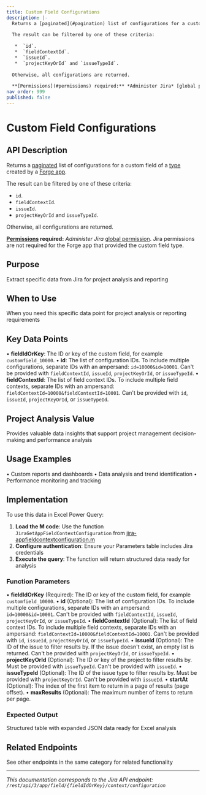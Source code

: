 ```yaml
---
title: Custom Field Configurations
description: |-
  Returns a [paginated](#pagination) list of configurations for a custom field of a [type](https://developer.atlassian.com/platform/forge/manifest-reference/modules/jira-custom-field-type/) created by a [Forge app](https://developer.atlassian.com/platform/forge/).
  
  The result can be filtered by one of these criteria:
  
   *  `id`.
   *  `fieldContextId`.
   *  `issueId`.
   *  `projectKeyOrId` and `issueTypeId`.
  
  Otherwise, all configurations are returned.
  
  **[Permissions](#permissions) required:** *Administer Jira* [global permission](https://confluence.atlassian.com/x/x4dKLg). Jira permissions are not required for the Forge app that provided the custom field type.
nav_order: 999
published: false
---
```


# Custom Field Configurations

## API Description
Returns a [paginated](#pagination) list of configurations for a custom field of a [type](https://developer.atlassian.com/platform/forge/manifest-reference/modules/jira-custom-field-type/) created by a [Forge app](https://developer.atlassian.com/platform/forge/).

The result can be filtered by one of these criteria:

 *  `id`.
 *  `fieldContextId`.
 *  `issueId`.
 *  `projectKeyOrId` and `issueTypeId`.

Otherwise, all configurations are returned.

**[Permissions](#permissions) required:** *Administer Jira* [global permission](https://confluence.atlassian.com/x/x4dKLg). Jira permissions are not required for the Forge app that provided the custom field type.

## Purpose
Extract specific data from Jira for project analysis and reporting

## When to Use
When you need this specific data point for project analysis or reporting requirements

## Key Data Points
• **fieldIdOrKey**: The ID or key of the custom field, for example `customfield_10000`.
• **id**: The list of configuration IDs. To include multiple configurations, separate IDs with an ampersand: `id=10000&id=10001`. Can't be provided with `fieldContextId`, `issueId`, `projectKeyOrId`, or `issueTypeId`.
• **fieldContextId**: The list of field context IDs. To include multiple field contexts, separate IDs with an ampersand: `fieldContextId=10000&fieldContextId=10001`. Can't be provided with `id`, `issueId`, `projectKeyOrId`, or `issueTypeId`.

## Project Analysis Value
Provides valuable data insights that support project management decision-making and performance analysis

## Usage Examples
• Custom reports and dashboards
• Data analysis and trend identification
• Performance monitoring and tracking

## Implementation
To use this data in Excel Power Query:

1. **Load the M code**: Use the function `JiraGetAppFieldContextConfiguration` from [jira-appfieldcontextconfiguration.m](../assets/jira-appfieldcontextconfiguration.m)
2. **Configure authentication**: Ensure your Parameters table includes Jira credentials
3. **Execute the query**: The function will return structured data ready for analysis

### Function Parameters
• **fieldIdOrKey** (Required): The ID or key of the custom field, for example `customfield_10000`.
• **id** (Optional): The list of configuration IDs. To include multiple configurations, separate IDs with an ampersand: `id=10000&id=10001`. Can't be provided with `fieldContextId`, `issueId`, `projectKeyOrId`, or `issueTypeId`.
• **fieldContextId** (Optional): The list of field context IDs. To include multiple field contexts, separate IDs with an ampersand: `fieldContextId=10000&fieldContextId=10001`. Can't be provided with `id`, `issueId`, `projectKeyOrId`, or `issueTypeId`.
• **issueId** (Optional): The ID of the issue to filter results by. If the issue doesn't exist, an empty list is returned. Can't be provided with `projectKeyOrId`, or `issueTypeId`.
• **projectKeyOrId** (Optional): The ID or key of the project to filter results by. Must be provided with `issueTypeId`. Can't be provided with `issueId`.
• **issueTypeId** (Optional): The ID of the issue type to filter results by. Must be provided with `projectKeyOrId`. Can't be provided with `issueId`.
• **startAt** (Optional): The index of the first item to return in a page of results (page offset).
• **maxResults** (Optional): The maximum number of items to return per page.

### Expected Output
Structured table with expanded JSON data ready for Excel analysis

## Related Endpoints
See other endpoints in the same category for related functionality

---
*This documentation corresponds to the Jira API endpoint: `/rest/api/3/app/field/{fieldIdOrKey}/context/configuration`*
